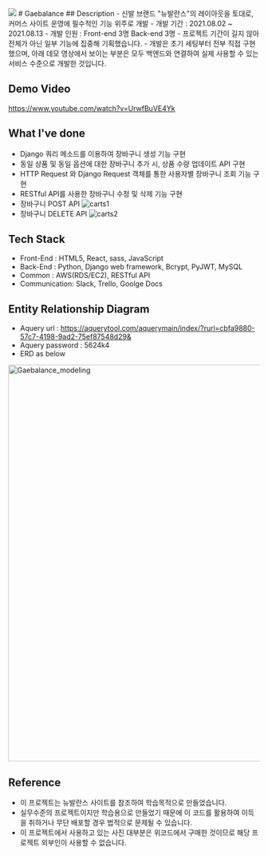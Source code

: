 <img src="https://user-images.githubusercontent.com/63541271/136643672-efd9aa21-06a7-468c-9e91-6d744c2268da.png">
# Gaebalance
## Description
- 신발 브랜드 "뉴발란스"의 레이아웃을 토대로, 커머스 사이트 운영에 필수적인 기능 위주로 개발
- 개발 기간 : 2021.08.02 ~ 2021.08.13
- 개발 인원 : Front-end 3명 Back-end 3명
- 프로젝트 기간이 길지 않아 전체가 아닌 일부 기능에 집중해 기획했습니다.
- 개발은 초기 세팅부터 전부 직접 구현했으며, 아래 데모 영상에서 보이는 부분은 모두 백엔드와 연결하여 실제 사용할 수 있는 서비스 수준으로 개발한 것입니다.

## Demo Video
https://www.youtube.com/watch?v=UrwfBuVE4Yk

## What I've done
- Django 쿼리 메소드를 이용하여 장바구니 생성 기능 구현
- 동일 상품 및 동일 옵션에 대한 장바구니 추가 시, 상품 수량 업데이트 API 구현
- HTTP Request 와 Django Request 객체를 통한 사용자별 장바구니 조회 기능 구현
- RESTful API를 사용한 장바구니 수정 및 삭제 기능 구현
- 장바구니 POST API
![carts1](https://user-images.githubusercontent.com/63541271/129475737-f10fe503-e1bf-49d4-918a-5a0edf627d97.gif)
- 장바구니 DELETE API
![carts2](https://user-images.githubusercontent.com/63541271/129475740-7c268e97-39db-40cc-9066-028e0b3fb390.gif)

## Tech Stack
- Front-End : HTML5, React, sass, JavaScript 
- Back-End : Python, Django web framework, Bcrypt, PyJWT, MySQL
- Common : AWS(RDS/EC2), RESTful API
- Communication: Slack, Trello, Goolge Docs

## Entity Relationship Diagram
- Aquery url : https://aquerytool.com/aquerymain/index/?rurl=cbfa9880-57c7-4198-9ad2-75ef87548d29&
- Aquery password : 5624k4
- ERD as below
<img width="794" alt="Gaebalance_modeling" src="https://user-images.githubusercontent.com/63541271/136644213-0da9729b-2c82-44f3-955d-3a20537009cb.png">


## Reference
- 이 프로젝트는 뉴발란스 사이트를 참조하여 학습목적으로 만들었습니다.
- 실무수준의 프로젝트이지만 학습용으로 만들었기 때문에 이 코드를 활용하여 이득을 취하거나 무단 배포할 경우 법적으로 문제될 수 있습니다.
- 이 프로젝트에서 사용하고 있는 사진 대부분은 위코드에서 구매한 것이므로 해당 프로젝트 외부인이 사용할 수 없습니다.

